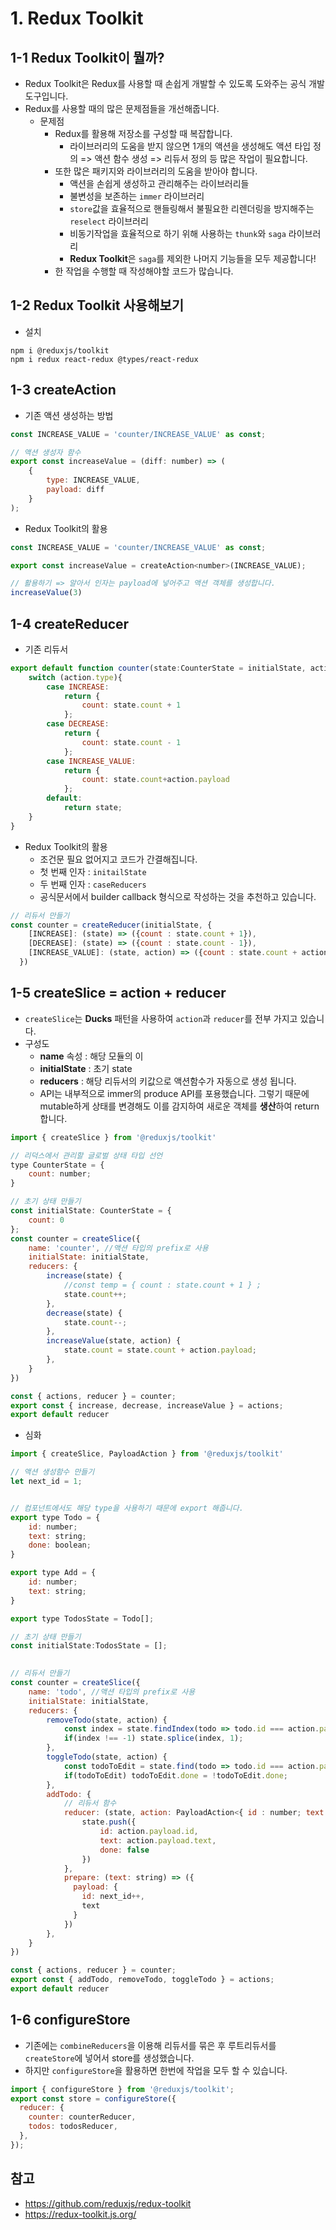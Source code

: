 # 1. Redux Toolkit



## 1-1 Redux Toolkit이 뭘까?

- Redux Toolkit은 Redux를 사용할 때 손쉽게 개발할 수 있도록 도와주는 공식 개발도구입니다.
- Redux를 사용할 때의 많은 문제점들을 개선해줍니다.
  - 문제점
    - Redux를 활용해 저장소를 구성할 때 복잡합니다.
      - 라이브러리의 도움을 받지 않으면 1개의 액션을 생성해도 액션 타입 정의 => 액션 함수 생성 => 리듀서 정의 등 많은 작업이 필요합니다.
    - 또한 많은 패키지와 라이브러리의 도움을 받아야 합니다.
      - 액션을 손쉽게 생성하고 관리해주는 라이브러리들
      - 불변성을 보존하는 `immer` 라이브러리
      - `store`값을 효율적으로 핸들링해서 불필요한 리렌더링을 방지해주는 `reselect` 라이브러리
      - 비동기작업을 효율적으로 하기 위해 사용하는 `thunk`와 `saga` 라이브러리
      - **Redux Toolkit**은 `saga`를 제외한 나머지 기능들을 모두 제공합니다!
    - 한 작업을 수행할 때 작성해야할 코드가 많습니다.



## 1-2 Redux Toolkit 사용해보기

- 설치

```shell
npm i @reduxjs/toolkit
npm i redux react-redux @types/react-redux
```



## 1-3 createAction

- 기존 액션 생성하는 방법

```js
const INCREASE_VALUE = 'counter/INCREASE_VALUE' as const;

// 액션 생성자 함수
export const increaseValue = (diff: number) => (
    {
        type: INCREASE_VALUE, 
        payload: diff
    }
);
```

- Redux Toolkit의 활용

```js
const INCREASE_VALUE = 'counter/INCREASE_VALUE' as const;

export const increaseValue = createAction<number>(INCREASE_VALUE);

// 활용하기 => 알아서 인자는 payload에 넣어주고 액션 객체를 생성합니다.
increaseValue(3)
```



## 1-4 createReducer

- 기존 리듀서

```js
export default function counter(state:CounterState = initialState, action: CounterAction): CounterState{
    switch (action.type){
        case INCREASE:
            return {
                count: state.count + 1
            };
        case DECREASE:
            return {
                count: state.count - 1
            };
        case INCREASE_VALUE:
            return {
                count: state.count+action.payload
            };
        default:
            return state;
    }
}
```

- Redux Toolkit의 활용
  - 조건문 필요 없어지고 코드가 간결해집니다.
  - 첫 번째 인자 : `initailState`
  - 두 번째 인자 : `caseReducers`
  -  공식문서에서 builder callback 형식으로 작성하는 것을 추천하고 있습니다.

```js
// 리듀서 만들기 
const counter = createReducer(initialState, {
    [INCREASE]: (state) => ({count : state.count + 1}),
    [DECREASE]: (state) => ({count : state.count - 1}),
    [INCREASE_VALUE]: (state, action) => ({count : state.count + action.payload})
  })
```



## 1-5 createSlice = action + reducer

- `createSlice`는 **Ducks** 패턴을 사용하여 `action`과 `reducer`를 전부 가지고 있습니다.
- 구성도
  - **name** 속성 : 해당 모듈의 이
  - **initialState** : 초기 state
  - **reducers** : 해당 리듀서의 키값으로 액션함수가 자동으로 생성 됩니다.
  - API는 내부적으로 immer의 produce API를 포용했습니다. 그렇기 때문에 mutable하게 상태를 변경해도 이를 감지하여 새로운 객체를 **생산**하여 return합니다.

```js
import { createSlice } from '@reduxjs/toolkit'

// 리덕스에서 관리할 글로벌 상태 타입 선언
type CounterState = {
    count: number;
}

// 초기 상태 만들기
const initialState: CounterState = {
    count: 0
};
const counter = createSlice({
    name: 'counter', //액션 타입의 prefix로 사용
    initialState: initialState,
    reducers: {
        increase(state) {
            //const temp = { count : state.count + 1 } ;
            state.count++;
        },
        decrease(state) {
            state.count--;
        },
        increaseValue(state, action) {
            state.count = state.count + action.payload;
        },
    }
})

const { actions, reducer } = counter;
export const { increase, decrease, increaseValue } = actions;
export default reducer
```

- 심화

```js
import { createSlice, PayloadAction } from '@reduxjs/toolkit'

// 액션 생성함수 만들기
let next_id = 1;


// 컴포넌트에서도 해당 type을 사용하기 때문에 export 해줍니다.
export type Todo = {
    id: number;
    text: string;
    done: boolean;
}

export type Add = {
    id: number;
    text: string;
}

export type TodosState = Todo[];

// 초기 상태 만들기
const initialState:TodosState = [];
    

// 리듀서 만들기
const counter = createSlice({
    name: 'todo', //액션 타입의 prefix로 사용
    initialState: initialState,
    reducers: {
        removeTodo(state, action) {
            const index = state.findIndex(todo => todo.id === action.payload);
            if(index !== -1) state.splice(index, 1);
        },
        toggleTodo(state, action) {
            const todoToEdit = state.find(todo => todo.id === action.payload);
            if(todoToEdit) todoToEdit.done = !todoToEdit.done;
        },
        addTodo: {
            // 리듀서 함수
            reducer: (state, action: PayloadAction<{ id : number; text: string }>) => {
                state.push({
                    id: action.payload.id,
                    text: action.payload.text,
                    done: false
                })
            },
            prepare: (text: string) => ({
              payload: {
                id: next_id++,
                text
              }
            })
        },
    }
})

const { actions, reducer } = counter;
export const { addTodo, removeTodo, toggleTodo } = actions;
export default reducer
```



## 1-6 configureStore

- 기존에는 `combineReducers`을 이용해 리듀서를 묶은 후 루트리듀서를 `createStore`에 넣어서 store를 생성했습니다.
- 하지만 `configureStore`을 활용하면 한번에 작업을 모두 할 수 있습니다.

```js
import { configureStore } from '@reduxjs/toolkit';
export const store = configureStore({
  reducer: {
    counter: counterReducer,
    todos: todosReducer,
  },
});
```



## 참고

- https://github.com/reduxjs/redux-toolkit
- https://redux-toolkit.js.org/